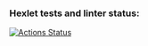 ### Hexlet tests and linter status:
[![Actions Status](https://github.com/DenGitStudy/fullstack-javascript-project-44/workflows/hexlet-check/badge.svg)](https://github.com/DenGitStudy/fullstack-javascript-project-44/actions)
